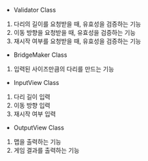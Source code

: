 - Validator Class
1. 다리의 길이를 요청받을 때, 유효성을 검증하는 기능
2. 이동 방향을 요청받을 때, 유효성을 검증하는 기능
3. 재시작 여부를 요청받을 때, 유효성을 검증하는 기능

- BridgeMaker Class
1. 입력된 사이즈만큼의 다리를 만드는 기능

- InputView Class
1. 다리 길이 입력
2. 이동 방향 입력
3. 재시작 여부 입력

- OutputView Class
1. 맵을 출력하는 기능
2. 게임 결과를 출력하는 기능
